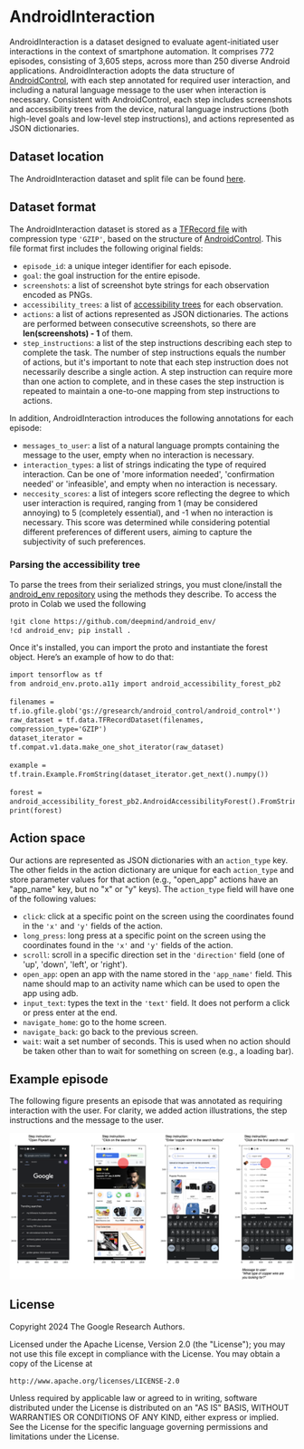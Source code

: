 # AndroidInteraction

AndroidInteraction is a dataset designed to evaluate agent-initiated user interactions in the context of smartphone automation. It comprises 772 episodes, consisting of 3,605 steps, across more than 250 diverse Android applications. AndroidInteraction adopts the data structure of [AndroidControl](https://github.com/google-research/google-research/tree/master/android_control), with each step annotated for required user interaction, and including a natural language message to the user when interaction is necessary. Consistent with AndroidControl, each step includes screenshots and accessibility trees from the device, natural language instructions (both high-level goals and low-level step instructions), and actions represented as JSON dictionaries.

## Dataset location

The AndroidInteraction dataset and split file can be found [here](https://console.cloud.google.com/storage/browser/gresearch/android_interaction).

## Dataset format

The AndroidInteraction dataset is stored as a
[TFRecord file](https://www.tensorflow.org/tutorials/load_data/tfrecord#reading_a_tfrecord_file_2)
with compression type `'GZIP'`, based on the structure of [AndroidControl](https://github.com/google-research/google-research/tree/master/android_control). This file format first includes the following original fields:

*   `episode_id`: a unique integer identifier for each episode.
*   `goal`: the goal instruction for the entire episode.
*   `screenshots`: a list of screenshot byte strings for each observation encoded as PNGs.
*   `accessibility_trees`: a list of [accessibility trees](https://github.com/google-deepmind/android_env/blob/main/android_env/proto/a11y/android_accessibility_forest.proto) for each observation.
*   `actions`: a list of actions represented as JSON dictionaries. The actions are performed between consecutive screenshots, so there are **len(screenshots) - 1** of them.
*   `step_instructions`: a list of the step instructions describing each step to complete the task. The number of step instructions equals the number of actions, but it's important to note that each step instruction does not necessarily describe a single action. A step instruction can require more than one action to complete, and in these cases the step instruction is repeated to maintain a one-to-one mapping from step instructions to actions.

In addition, AndroidInteraction introduces the following annotations for each
episode:

*   `messages_to_user`: a list of a natural language prompts containing the message to the user, empty when no interaction is necessary.
*   `interaction_types`: a list of strings indicating the type of required interaction. Can be one of 'more information needed', 'confirmation needed' or 'infeasible', and empty when no interaction is necessary.
*   `neccesity_scores`: a list of integers score reflecting the degree to which user interaction is required, ranging from 1 (may be considered annoying) to 5 (completely essential), and -1 when no interaction is necessary. This score was determined while considering potential different preferences of different users, aiming to capture the subjectivity of such preferences.

### Parsing the accessibility tree
To parse the trees from their serialized strings, you must clone/install the [android_env repository](https://github.com/google-deepmind/android_env/tree/main/android_env) using the methods they describe. To access the proto in Colab we used the following

```
!git clone https://github.com/deepmind/android_env/
!cd android_env; pip install .
```

Once it's installed, you can import the proto and instantiate the forest object.
Here’s an example of how to do that:

```
import tensorflow as tf
from android_env.proto.a11y import android_accessibility_forest_pb2

filenames = tf.io.gfile.glob('gs://gresearch/android_control/android_control*')
raw_dataset = tf.data.TFRecordDataset(filenames, compression_type='GZIP')
dataset_iterator = tf.compat.v1.data.make_one_shot_iterator(raw_dataset)

example = tf.train.Example.FromString(dataset_iterator.get_next().numpy())

forest = android_accessibility_forest_pb2.AndroidAccessibilityForest().FromString(example.features.feature['accessibility_trees'].bytes_list.value[0])
print(forest)
```

## Action space

Our actions are represented as JSON dictionaries with an `action_type` key.
The other fields in the action dictionary are unique for each `action_type` and
store parameter values for that action (e.g., "open_app" actions have an
"app_name" key, but no "x" or "y" keys). The `action_type` field will have one
of the following values:

* `click`: click at a specific point on the screen using the coordinates found in the `'x'` and `'y'` fields of the action.
* `long_press`: long press at a specific point on the screen using the coordinates found in the `'x'` and `'y'` fields of the action.
* `scroll`: scroll in a specific direction set in the `'direction'` field (one of 'up', 'down', 'left', or 'right').
* `open_app`: open an app with the name stored in the `'app_name'` field. This name should map to an activity name which can be used to open the app using adb.
* `input_text`: types the text in the `'text'` field. It does not perform a click or press enter at the end.
* `navigate_home`: go to the home screen.
* `navigate_back`: go back to the previous screen.
* `wait`: wait a set number of seconds. This is used when no action should be taken other than to wait for something on screen (e.g., a loading bar).

## Example episode
The following figure presents an episode that was annotated as requiring
interaction with the user. For clarity, we added action illustrations, the step
instructions and the message to the user.

![ ](images/github_appendix_fig.png)

## License

Copyright 2024 The Google Research Authors.

Licensed under the Apache License, Version 2.0 (the "License");
you may not use this file except in compliance with the License.
You may obtain a copy of the License at

    http://www.apache.org/licenses/LICENSE-2.0

Unless required by applicable law or agreed to in writing, software
distributed under the License is distributed on an "AS IS" BASIS,
WITHOUT WARRANTIES OR CONDITIONS OF ANY KIND, either express or implied.
See the License for the specific language governing permissions and
limitations under the License.
